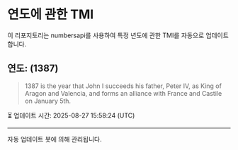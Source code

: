 
# 연도에 관한 TMI

이 리포지토리는 numbersapi를 사용하여 특정 년도에 관한 TMI를 자동으로 업데이트합니다.

## 연도: (1387)
> 1387 is the year that John I succeeds his father, Peter IV, as King of Aragon and Valencia, and forms an alliance with France and Castile on January 5th.

⏳ 업데이트 시간: 2025-08-27 15:58:24 (UTC)

---
자동 업데이트 봇에 의해 관리됩니다.
